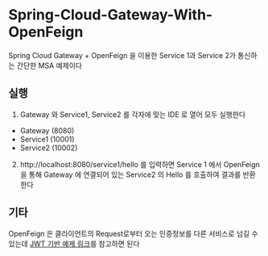 # Spring-Cloud-Gateway-With-OpenFeign

Spring Cloud Gateway + OpenFeign 을 이용한 Service 1과 Service 2가 통신하는 간단한 MSA 예제이다


## 실행

1. Gateway 와 Service1, Service2 를 각자에 맞는 IDE 로 열어 모두 실행한다
- Gateway (8080)
- Service1 (10001)
- Service2 (10002)

2. http://localhost:8080/service1/hello 를 입력하면 Service 1 에서 OpenFeign 을 통해 Gateway 에 연결되어 있는 Service2 의 Hello 를 호출하여 결과를 반환한다


## 기타

OpenFeign 은 클라이언트의 Request로부터 오는 인증정보를 다른 서비스로 넘길 수 있는데 [JWT 기반 예제 링크](https://gist.github.com/lutics/96c690df874bdc3b50a1ad28d6ad9d18)를 참고하면 된다
